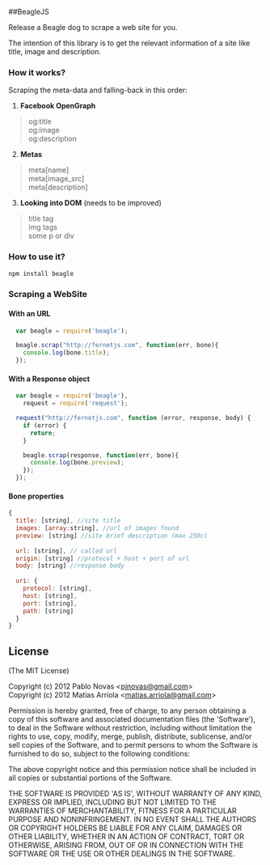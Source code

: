 ##BeagleJS

Release a Beagle dog to scrape a web site for you.

The intention of this library is to get the relevant information of a site like title, image and description.

### How it works?

Scraping the meta-data and falling-back in this order:  

1. **Facebook OpenGraph**
  >  og:title  
  >  og:image  
  >  og:description  

2. **Metas**
  >  meta[name]  
  >  meta[image_src]  
  >  meta[description]  

3. **Looking into DOM** (needs to be improved)
  >  title tag  
  >  img tags  
  >  some p or div  

### How to use it?

```bash
npm install beagle
```

### Scraping a WebSite

#### With an URL
```javascript
  var beagle = require('beagle');

  beagle.scrap("http://fernetjs.com", function(err, bone){
    console.log(bone.title);
  });
```

#### With a Response object
```javascript
  var beagle = require('beagle'),
    request = require('request');

  request("http://fernetjs.com", function (error, response, body) {
    if (error) {
      return;
    }

    beagle.scrap(response, function(err, bone){
      console.log(bone.preview);
    });
  });
```

#### Bone properties
```javascript
{
  title: [string], //site title
  images: [array:string], //url of images found
  preview: [string] //site brief description (max 250c) 
  
  url: [string], // called url
  origin: [string] //protocol + host + port of url
  body: [string] //response body
  
  uri: {
    protocol: [string],
    host: [string],
    port: [string],
    path: [string]
  }
}
```

## License 

(The MIT License)

Copyright (c) 2012 Pablo Novas &lt;pjnovas@gmail.com&gt;  
Copyright (c) 2012 Matias Arriola &lt;matias.arriola@gmail.com&gt;

Permission is hereby granted, free of charge, to any person obtaining
a copy of this software and associated documentation files (the
'Software'), to deal in the Software without restriction, including
without limitation the rights to use, copy, modify, merge, publish,
distribute, sublicense, and/or sell copies of the Software, and to
permit persons to whom the Software is furnished to do so, subject to
the following conditions:

The above copyright notice and this permission notice shall be
included in all copies or substantial portions of the Software.

THE SOFTWARE IS PROVIDED 'AS IS', WITHOUT WARRANTY OF ANY KIND,
EXPRESS OR IMPLIED, INCLUDING BUT NOT LIMITED TO THE WARRANTIES OF
MERCHANTABILITY, FITNESS FOR A PARTICULAR PURPOSE AND NONINFRINGEMENT.
IN NO EVENT SHALL THE AUTHORS OR COPYRIGHT HOLDERS BE LIABLE FOR ANY
CLAIM, DAMAGES OR OTHER LIABILITY, WHETHER IN AN ACTION OF CONTRACT,
TORT OR OTHERWISE, ARISING FROM, OUT OF OR IN CONNECTION WITH THE
SOFTWARE OR THE USE OR OTHER DEALINGS IN THE SOFTWARE.